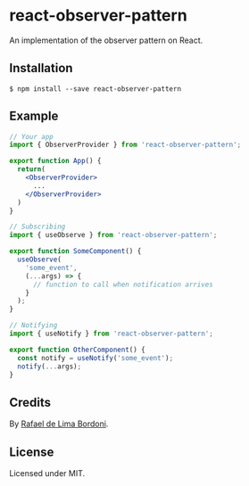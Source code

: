 # react-observer-pattern

An implementation of the observer pattern on React.

## Installation

```
$ npm install --save react-observer-pattern
```

## Example

```jsx
// Your app
import { ObserverProvider } from 'react-observer-pattern';

export function App() {
  return(
    <ObserverProvider>
      ...
    </ObserverProvider>
  )
}

// Subscribing
import { useObserve } from 'react-observer-pattern';

export function SomeComponent() {
  useObserve(
    'some_event',
    (...args) => {
      // function to call when notification arrives
    }
  );
}

// Notifying
import { useNotify } from 'react-observer-pattern';

export function OtherComponent() {
  const notify = useNotify('some_event');
  notify(...args);
}
```

## Credits

By [Rafael de Lima Bordoni](github.com/eldskald).

## License

Licensed under MIT.